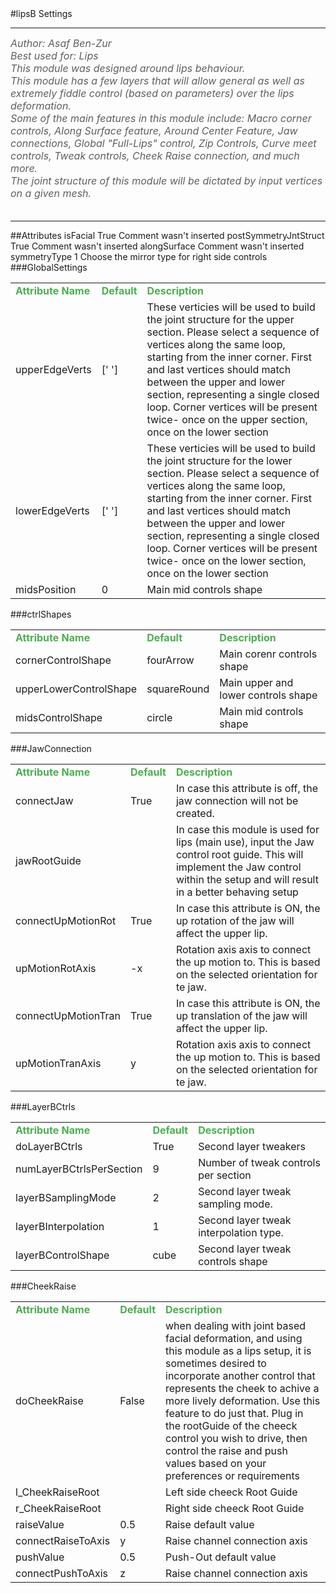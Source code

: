 <body>
#lipsB Settings
<hr width = 100%>
<font color = #5f5f5f size = 3pt>
<i>
Author: Asaf Ben-Zur <br>
Best used for: Lips <br>
This module was designed around lips behaviour. <br>
This module has a few layers that will allow general as well as extremely fiddle control (based on parameters) over the lips deformation. <br>
Some of the main features in this module include: Macro corner controls, Along Surface feature, Around Center Feature, Jaw connections, Global "Full-Lips" control, Zip Controls, Curve meet controls, Tweak controls, Cheek Raise connection,  and much more. <br>
The joint structure of this module will be dictated by input vertices on a given mesh. <br>
</i>
<br>
</font>
<hr width = 100%>
##Attributes
<tr><td>isFacial</td>
<td>True</td>
<td>Comment wasn't inserted</td></tr>
<tr><td>postSymmetryJntStruct</td>
<td>True</td>
<td>Comment wasn't inserted</td></tr>
<tr><td>alongSurface</td>
<td></td>
<td>Comment wasn't inserted</td></tr>
<tr><td>symmetryType</td>
<td>1</td>
<td>Choose the mirror type for right side controls</td></tr>
</table></font>
###GlobalSettings
<table><tr><td><b><font size = 3pt color = #4caf50>Attribute Name</td><td><font color = #4caf50><b>Default</td><td><font color = #4caf50><b>Description</td></tr>
<tr><td>upperEdgeVerts</td>
<td>[' ']</td>
<td>These verticies will be used to build the joint structure for the upper section. Please select a sequence of vertices along the same loop, starting from the inner corner. First and last vertices should match between the upper and lower section, representing a single closed loop. Corner vertices will be present twice- once on the upper section, once on the lower section</td></tr>
<tr><td>lowerEdgeVerts</td>
<td>[' ']</td>
<td>These verticies will be used to build the joint structure for the lower section. Please select a sequence of vertices along the same loop, starting from the inner corner. First and last vertices should match between the upper and lower section, representing a single closed loop. Corner vertices will be present twice- once on the lower section, once on the lower section</td></tr>
<tr><td>midsPosition</td>
<td>0</td>
<td>Main mid controls shape</td></tr>
</table></font>
###ctrlShapes
<table><tr><td><b><font size = 3pt color = #4caf50>Attribute Name</td><td><font color = #4caf50><b>Default</td><td><font color = #4caf50><b>Description</td></tr>
<tr><td>cornerControlShape</td>
<td>fourArrow</td>
<td>Main corenr controls shape</td></tr>
<tr><td>upperLowerControlShape</td>
<td>squareRound</td>
<td>Main upper and lower controls shape</td></tr>
<tr><td>midsControlShape</td>
<td>circle</td>
<td>Main mid controls shape</td></tr>
</table></font>
###JawConnection
<table><tr><td><b><font size = 3pt color = #4caf50>Attribute Name</td><td><font color = #4caf50><b>Default</td><td><font color = #4caf50><b>Description</td></tr>
<tr><td>connectJaw</td>
<td>True</td>
<td>In case this attribute is off, the jaw connection will not be created.</td></tr>
<tr><td>jawRootGuide</td>
<td></td>
<td>In case this module is used for lips (main use), input the Jaw control root guide. This will implement the Jaw control within the setup and will result in a better behaving setup</td></tr>
<tr><td>connectUpMotionRot</td>
<td>True</td>
<td>In case this attribute is ON, the up rotation of the jaw will affect the upper lip.</td></tr>
<tr><td>upMotionRotAxis</td>
<td>-x</td>
<td>Rotation axis axis to connect the up motion to. This is based on the selected orientation for te jaw.</td></tr>
<tr><td>connectUpMotionTran</td>
<td>True</td>
<td>In case this attribute is ON, the up translation of the jaw will affect the upper lip.</td></tr>
<tr><td>upMotionTranAxis</td>
<td>y</td>
<td>Rotation axis axis to connect the up motion to. This is based on the selected orientation for te jaw.</td></tr>
</table></font>
###LayerBCtrls
<table><tr><td><b><font size = 3pt color = #4caf50>Attribute Name</td><td><font color = #4caf50><b>Default</td><td><font color = #4caf50><b>Description</td></tr>
<tr><td>doLayerBCtrls</td>
<td>True</td>
<td>Second layer tweakers</td></tr>
<tr><td>numLayerBCtrlsPerSection</td>
<td>9</td>
<td>Number of tweak controls per section</td></tr>
<tr><td>layerBSamplingMode</td>
<td>2</td>
<td>Second layer tweak sampling mode.</td></tr>
<tr><td>layerBInterpolation</td>
<td>1</td>
<td>Second layer tweak interpolation type.</td></tr>
<tr><td>layerBControlShape</td>
<td>cube</td>
<td>Second layer tweak controls shape</td></tr>
</table></font>
###CheekRaise
<table><tr><td><b><font size = 3pt color = #4caf50>Attribute Name</td><td><font color = #4caf50><b>Default</td><td><font color = #4caf50><b>Description</td></tr>
<tr><td>doCheekRaise</td>
<td>False</td>
<td>when dealing with joint based facial deformation, and using this module as a lips setup, it is sometimes desired to incorporate another control that represents the cheek to achive a more lively deformation. Use this feature to do just that. Plug in the rootGuide of the cheeck control you wish to drive, then control the raise and push values based on your preferences or requirements</td></tr>
<tr><td>l_CheekRaiseRoot</td>
<td></td>
<td>Left side cheeck Root Guide</td></tr>
<tr><td>r_CheekRaiseRoot</td>
<td></td>
<td>Right side cheeck Root Guide</td></tr>
<tr><td>raiseValue</td>
<td>0.5</td>
<td>Raise default value</td></tr>
<tr><td>connectRaiseToAxis</td>
<td>y</td>
<td>Raise channel connection axis</td></tr>
<tr><td>pushValue</td>
<td>0.5</td>
<td>Push-Out default value</td></tr>
<tr><td>connectPushToAxis</td>
<td>z</td>
<td>Raise channel connection axis</td></tr>
</table></font>
